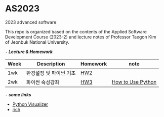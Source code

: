 # AS2023
2023 advanced software

This repo is organized based on the contents of the Applied Software Development Course (2023-2) and lecture notes of Professor Taegon Kim of Jeonbuk National University.

`-` ***Lecture & Homework***

|Week|Description| Homework                                                |note|
|----|------------|---------------------------------------------------------|-----|
|1wk | 환경설정 및 파이썬 기초 | [HW2](https://github.com/pinkocto/AS2023/tree/main/hw2) |
|2wk | 파이썬 속성강좌 | [HW3](https://github.com/pinkocto/AS2023/tree/main/hw3) |[How to Use Python](https://realpython.com/python-first-steps/#take-your-python-skills-to-the-next-level)|


`-` ***some links***

- [Python Visualizer](https://pythontutor.com/visualize.html#mode=edit)
- [rich](https://github.com/Textualize/rich)